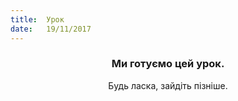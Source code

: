 ```yaml
---
title:  Урок
date:   19/11/2017
---
```


### <center>Ми готуємо цей урок.</center>
<center>Будь ласка, зайдіть пізніше.</center>